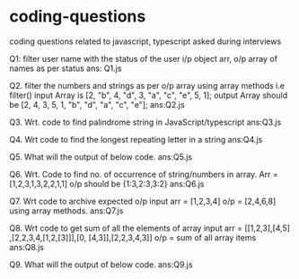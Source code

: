 # coding-questions
coding questions related to javascript, typescript asked during interviews

Q1: filter user name with the status of the user
i/p object arr, o/p array of names as per status
ans: Q1.js

Q2. filter the numbers and strings as per o/p array using array methods i.e filter()
input Array is [2, "b", 4, "d", 3, "a", "c", "e", 5, 1];
output Array should be [2, 4, 3, 5, 1, "b", "d", "a", "c", "e"];
ans:Q2.js

Q3. Wrt. code to find palindrome string in JavaScript/typescript
ans:Q3.js

Q4. Wrt code to find the longest repeating letter in a string
ans:Q4.js

Q5. What will the output of below code.
ans:Q5.js

Q6. Wrt. Code to find no. of occurrence of string/numbers in array. Arr = [1,2,3,1,3,2,2,1,1] o/p should be {1:3,2:3,3:2}
ans:Q6.js

Q7. Wrt code to archive expected o/p input arr = [1,2,3,4] o/p = [2,4,6,8] using array methods.
ans:Q7.js

Q8. Wrt code to get sum of all the elements of array 
input arr = [[1,2,3],[4,5] ,[2,2,3,4,[1,2,[3]]],[0, [4,3]],[2,2,3,4,3]] 
o/p = sum of all array items
ans:Q8.js

Q9. What will the output of below code.
ans:Q9.js
